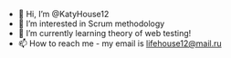 - 👋 Hi, I’m @KatyHouse12
- 👀 I’m interested in Scrum methodology
- 🌱 I’m currently learning theory of web testing!
- 📫 How to reach me - my email is lifehouse12@mail.ru

<!---
KatyHouse12/KatyHouse12 is a ✨ special ✨ repository because its `README.md` (this file) appears on your GitHub profile.
You can click the Preview link to take a look at your changes.
--->
